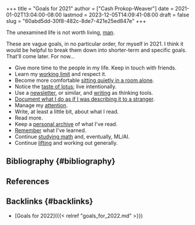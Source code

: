 +++
title = "Goals for 2021"
author = ["Cash Prokop-Weaver"]
date = 2021-01-02T13:04:00-08:00
lastmod = 2023-12-05T14:09:41-08:00
draft = false
slug = "60abd5dd-30f8-482c-8de7-421e25ed847e"
+++

The unexamined life is not worth living, [man](https://youtu.be/l2kN7pEME4o?t=51).

These are vague goals, in no particular order, for myself in 2021. I think it would be helpful to break them down into shorter-term and specific goals. That'll come later. For now...

-   Give more time to the people in my life. Keep in touch with friends.
-   Learn my [working limit](https://www.lesswrong.com/posts/c8EeJtqnsKyXdLtc5/how-long-can-people-usefully-work) and respect it.
-   Become more comfortable [sitting quietly in a room alone](https://news.ycombinator.com/item?id=25482927).
-   Notice the [taste of lotus](https://www.lesswrong.com/posts/KwdcMts8P8hacqwrX/noticing-the-taste-of-lotus); live intentionally.
-   Use a [newsletter](https://www.lesswrong.com/posts/TyswYDeub7mxMXCgi/the-monthly-newsletter-as-thinking-tool), or similar, and [writing](https://www.google.com/search?rlz=1CAZJXP_enUS900&sxsrf=ALeKk018Uxd8MrGMD408ZNQF-K2ojSC2kA%3A1609550898080&ei=MszvX8auBI73-gTq8L_IBg&q=writing+thinking+tool&oq=writing+thinking+tool&gs_lcp=CgZwc3ktYWIQDFAAWABggc0GaABwAXgAgAEAiAEAkgEAmAEAqgEHZ3dzLXdpeg&sclient=psy-ab&ved=0ahUKEwjGj5ysjPztAhWOu54KHWr4D2kQ4dUDCA4) as thinking tools.
-   [Document what I do as if I was describing it to a stranger](https://news.ycombinator.com/item?id=24259861).
-   Manage my [attention](https://www.lesswrong.com/posts/aDtzAZf3LnwYvmBP7/attention-is-your-scarcest-resource).
-   Write, at least a little bit, about what I read.
-   Read more.
-   Keep a [personal archive](http://www.zotero.org) of what I've read.
-   [Remember](https://apps.ankiweb.net/) what I've learned.
-   Continue [studying math](https://news.ycombinator.com/item?id=25595583) and, eventually, ML/AI.
-   Continue [lifting](https://docs.google.com/spreadsheets/d/1y0rATMeou3hKTt7yDgbNwvtOitZSVFEbjeZBH3AZ5Gs/edit?usp=sharing) and working out generally.


## Bibliography {#bibliography}

## References

<style>.csl-entry{text-indent: -1.5em; margin-left: 1.5em;}</style><div class="csl-bib-body">
</div>


## Backlinks {#backlinks}

-   [Goals for 2022]({{< relref "goals_for_2022.md" >}})
